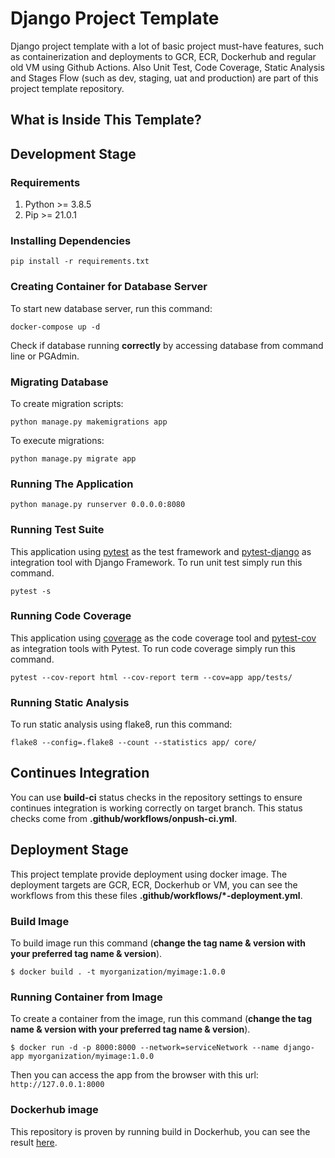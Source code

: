 # Django Project Template

Django project template with a lot of basic project must-have features, such as containerization and deployments to GCR, ECR, Dockerhub and regular old VM using Github Actions. Also Unit Test, Code Coverage, Static Analysis and Stages Flow (such as dev, staging, uat and production) are  part of this project template repository.

## What is Inside This Template?

## Development Stage

### Requirements

1. Python >= 3.8.5
2. Pip >= 21.0.1

### Installing Dependencies

`pip install -r requirements.txt`

### Creating Container for Database Server

To start new database server, run this command:

`docker-compose up -d`

Check if database running __correctly__ by accessing database from command line or PGAdmin.

### Migrating Database

To create migration scripts:

`python manage.py makemigrations app`

To execute migrations:

`python manage.py migrate app`

### Running The Application

`python manage.py runserver 0.0.0.0:8080`

### Running Test Suite

This application using [pytest](https://pypi.org/project/pytest/) as the test framework and [pytest-django](https://pypi.org/project/pytest-django/) as integration tool with Django Framework. To run unit test simply run this command.

`pytest -s`

### Running Code Coverage

This application using [coverage](https://pypi.org/project/coverage/) as the code coverage tool and [pytest-cov](https://pypi.org/project/pytest-cov/) as integration tools with Pytest. To run code coverage simply run this command.

`pytest --cov-report html --cov-report term --cov=app app/tests/`

### Running Static Analysis

To run static analysis using flake8, run this command:

`flake8 --config=.flake8 --count --statistics app/ core/`

## Continues Integration

You can use __build-ci__ status checks in the repository settings to ensure continues integration is working correctly on target branch. This status checks come from __.github/workflows/onpush-ci.yml__.

## Deployment Stage

This project template provide deployment using docker image. The deployment targets are GCR, ECR, Dockerhub or VM, you can see the workflows from this these files __.github/workflows/*-deployment.yml__.

### Build Image
To build image run this command (__change the tag name & version with your preferred tag name & version__).

`$ docker build . -t myorganization/myimage:1.0.0`

### Running Container from Image

To create a container from the image, run this command (__change the tag name & version with your preferred tag name & version__).

`$ docker run -d -p 8000:8000 --network=serviceNetwork --name django-app myorganization/myimage:1.0.0`

Then you can access the app from the browser with this url: `http://127.0.0.1:8000`

### Dockerhub image

This repository is proven by running build in Dockerhub, you can see the result [here](https://hub.docker.com/r/namikazebadri/django-app).
